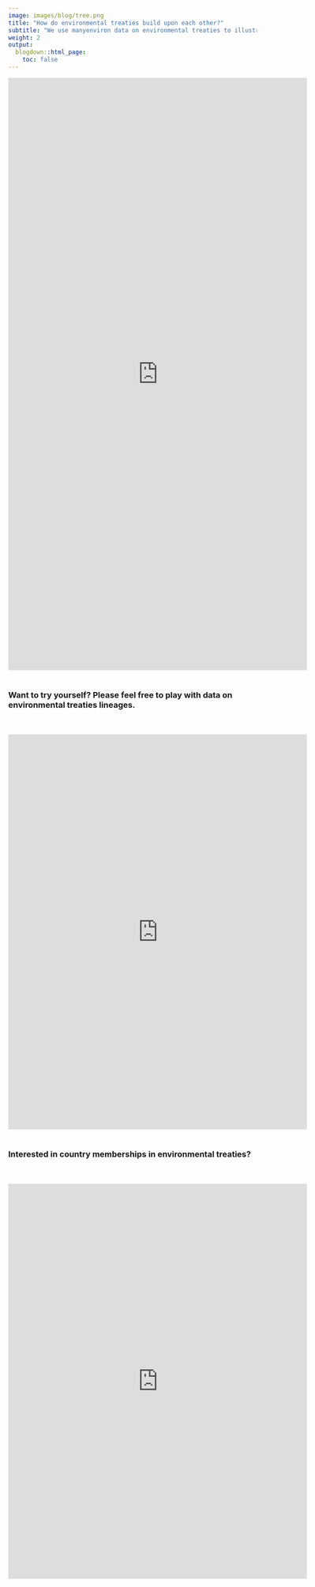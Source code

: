 ```yaml
---
image: images/blog/tree.png
title: "How do environmental treaties build upon each other?"
subtitle: "We use manyenviron data on environmental treaties to illustrate how they are linked."
weight: 2
output:
  blogdown::html_page:
    toc: false
---
```


<iframe height="1200" width="120%" frameborder="no" src="https://globalgov.github.io/manyenviron/articles/connect.html"> </iframe>

</br>
</br>

### Want to try yourself? Please feel free to play with data on environmental treaties lineages.

</br>
</br>

<iframe height="800" width="120%" frameborder="no" src="https://genevaglobalgov.shinyapps.io/lineage/"> </iframe>

</br>
</br>

### Interested in country memberships in environmental treaties?

</br>
</br>

<iframe height="800" width="120%" frameborder="no" src="https://genevaglobalgov.shinyapps.io/memberships/"> </iframe>
